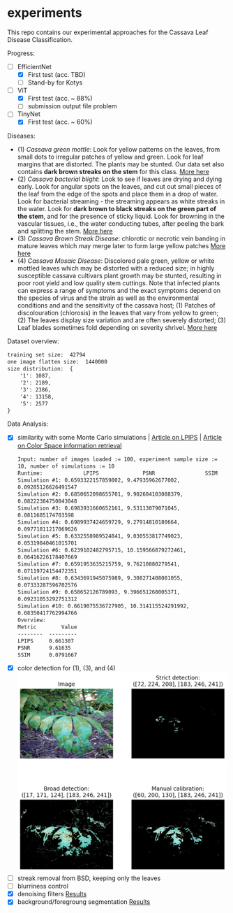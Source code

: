 # experiments
This repo contains our experimental approaches for the Cassava Leaf Disease Classification.

Progress:
  - [ ] EfficientNet
    - [x] First test (acc. TBD)
    - [ ] Stand-by for Kotys
  - [ ] ViT
    - [x] First test (acc. ~ 88%)
    - [ ] submission output file problem
  - [ ] TinyNet
    - [x] First test (acc. ~ 60%)

Diseases:
  - (1) *Cassava green mottle*: Look for yellow patterns on the leaves, from small dots to irregular patches of yellow and green. Look for leaf margins that are distorted. The plants may be stunted. Our data set also contains **dark brown streaks on the stem** for this class. [More here](https://www.pestnet.org/fact_sheets/cassava_green_mottle_068.htm)
  - (2) *Cassava bacterial blight*: Look to see if leaves are drying and dying early. Look for angular spots on the leaves, and cut out small pieces of the leaf from the edge of the spots and place them in a drop of water. Look for bacterial streaming - the streaming appears as white streaks in the water. Look for **dark brown to black streaks on the green part of the stem**, and for the presence of sticky liquid. Look for browning in the vascular tissues, i.e., the water conducting tubes, after peeling the bark and splitting the stem. [More here](https://www.pestnet.org/fact_sheets/cassava_bacterial_blight_173.htm?zoom_highlight=Cassava+Bacterial+Blight)
  - (3) *Cassava Brown Streak Disease*: chlorotic or necrotic vein banding in mature leaves which may merge later to form large yellow patches [More here](https://plantvillage.psu.edu/topics/cassava-manioc/infos/diseases_and_pests_description_uses_propagation)
  - (4) *Cassava Mosaic Disease*: Discolored pale green, yellow or white mottled leaves which may be distorted with a reduced size; in highly susceptible cassava cultivars plant growth may be stunted, resulting in poor root yield and low quality stem cuttings. Note that infected plants can express a range of symptoms and the exact symptoms depend on the species of virus and the strain as well as the environmental conditions and and the sensitivity of the cassava host; (1) Patches of discolouration (chlorosis) in the leaves that vary from yellow to green; (2) The leaves display size variation and are often severely distorted; (3) Leaf blades sometimes fold depending on severity shrivel. [More here](https://plantvillage.psu.edu/topics/cassava-manioc/infos/diseases_and_pests_description_uses_propagation)

Dataset overview:
```
training set size:  42794
one image flatten size:  1440000
size distribution:  {
    '1': 1087, 
    '2': 2189, 
    '3': 2386, 
    '4': 13158, 
    '5': 2577
}
```

Data Analysis:
  - [x] similarity with some Monte Carlo simulations | [Article on LPIPS](https://arxiv.org/abs/1801.03924) | [Article on Color Space information retrieval](https://www.sciencedirect.com/science/article/pii/S187770581100021X)
    ```
    Input: number of images loaded := 100, experiment sample size := 10, number of simulations := 10
    Runtime:             LPIPS              PSNR                SSIM
    Simulation #1: 0.6593322157859802, 9.47935962677002, 0.09285126626491547
    Simulation #2: 0.6850652098655701, 9.902604103088379, 0.08222384750843048
    Simulation #3: 0.6983931660652161, 9.53113079071045, 0.0811685174703598
    Simulation #4: 0.6989937424659729, 9.27914810180664, 0.09771811217069626
    Simulation #5: 0.6332558989524841, 9.030553817749023, 0.05319840461015701
    Simulation #6: 0.6239102482795715, 10.159566879272461, 0.06416226178407669
    Simulation #7: 0.6591953635215759, 9.76210880279541, 0.07119724154472351
    Simulation #8: 0.6343691945075989, 9.308271408081055, 0.07333287596702576
    Simulation #9: 0.658652126789093, 9.396651268005371, 0.09231053292751312
    Simulation #10: 0.6619075536727905, 10.314115524291992, 0.08350417762994766
    Overview:
    Metric        Value
    --------  ---------
    LPIPS     0.661307
    PSNR      9.61635
    SSIM      0.0791667
    ```
  - [x] color detection for (1), (3), and (4)
    ![](data_analysis/demo_imgs/color_detection.png "Color detection")
  - [ ] streak removal from BSD, keeping only the leaves
  - [ ] blurriness control
  - [x] denoising filters
    [Results](https://i.imgur.com/xy0l6V6.png)
  - [x] background/foregroung segmentation
    [Results](https://i.imgur.com/AjT50es.png)
